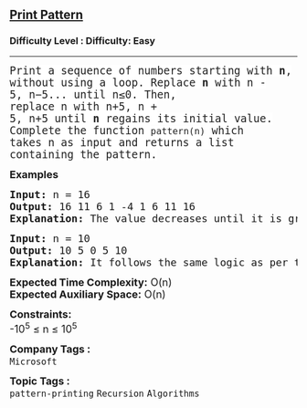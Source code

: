 <h2><a href="https://www.geeksforgeeks.org/problems/print-pattern3549/1?page=2&category=Recursion&sortBy=submissions">Print Pattern</a></h2><h3>Difficulty Level : Difficulty: Easy</h3><hr><div class="problems_problem_content__Xm_eO"><p><span style="font-size: 14pt; font-family: 'andale mono', monospace;"><span style="color: rgba(0, 0, 0, 0.87); background-color: #ffffff;">Print a sequence of numbers starting with&nbsp;</span><span style="box-sizing: inherit; font-weight: bolder; color: rgba(0, 0, 0, 0.87); background-color: #ffffff;"><span class="katex" style="box-sizing: inherit;">n</span></span><span style="color: rgba(0, 0, 0, 0.87); background-color: #ffffff;">, without using a loop. Replace&nbsp;</span><span style="box-sizing: inherit; font-weight: bolder; color: rgba(0, 0, 0, 0.87); background-color: #ffffff;"><span class="katex" style="box-sizing: inherit;">n</span></span><span style="color: rgba(0, 0, 0, 0.87); background-color: #ffffff;">&nbsp;with&nbsp;</span><span class="katex" style="box-sizing: inherit; color: rgba(0, 0, 0, 0.87); background-color: #ffffff;"><span class="katex-mathml" style="box-sizing: inherit;">n - 5,&nbsp;</span><span class="katex-html" style="box-sizing: inherit;" aria-hidden="true"><span class="base" style="box-sizing: inherit;"><span class="mord mathnormal" style="box-sizing: inherit;">n</span><span class="mbin" style="box-sizing: inherit;">−</span></span><span class="base" style="box-sizing: inherit;"><span class="mord" style="box-sizing: inherit;">5...</span></span></span></span><span style="color: rgba(0, 0, 0, 0.87); background-color: #ffffff;">&nbsp;until&nbsp;</span><span class="katex" style="box-sizing: inherit; color: rgba(0, 0, 0, 0.87); background-color: #ffffff;"><span class="katex-mathml" style="box-sizing: inherit;">n≤0</span></span><span style="color: rgba(0, 0, 0, 0.87); background-color: #ffffff;">. Then, replace&nbsp;</span><span class="katex" style="box-sizing: inherit; color: rgba(0, 0, 0, 0.87); background-color: #ffffff;"><span class="katex-html" style="box-sizing: inherit;" aria-hidden="true">n</span></span><span style="color: rgba(0, 0, 0, 0.87); background-color: #ffffff;">&nbsp;with&nbsp;</span><span class="katex" style="box-sizing: inherit; color: rgba(0, 0, 0, 0.87); background-color: #ffffff;"><span class="katex-mathml" style="box-sizing: inherit;">n+5, n + 5,&nbsp;</span><span class="katex-html" style="box-sizing: inherit;" aria-hidden="true"><span class="base" style="box-sizing: inherit;"><span class="mord mathnormal" style="box-sizing: inherit;">n</span><span class="mbin" style="box-sizing: inherit;">+</span></span><span class="base" style="box-sizing: inherit;"><span class="mord" style="box-sizing: inherit;">5</span></span></span></span><span style="color: rgba(0, 0, 0, 0.87); background-color: #ffffff;">&nbsp;until&nbsp;</span><span style="box-sizing: inherit; font-weight: bolder; color: rgba(0, 0, 0, 0.87); background-color: #ffffff;"><span class="katex" style="box-sizing: inherit;">n</span></span><span style="color: rgba(0, 0, 0, 0.87); background-color: #ffffff;">&nbsp;regains its initial value. Complete the function&nbsp;</span><code style="box-sizing: inherit; color: rgba(0, 0, 0, 0.87); background-color: #ffffff;">pattern(n)</code><span style="color: rgba(0, 0, 0, 0.87); background-color: #ffffff;">&nbsp;which takes&nbsp;</span><span class="katex" style="box-sizing: inherit; color: rgba(0, 0, 0, 0.87); background-color: #ffffff;"><span class="katex-html" style="box-sizing: inherit;" aria-hidden="true">n</span></span><span style="color: rgba(0, 0, 0, 0.87); background-color: #ffffff;">&nbsp;as input and returns a list containing the pattern.</span></span></p>
<p><strong><span style="font-size: 18px;">Examples<br></span></strong></p>
<pre><span style="font-size: 18px;"><strong>Input:</strong> n = 16
<strong>Output:</strong> 16 11 6 1 -4 1 6 11 16
<strong>Explanation:</strong> The value decreases until it is greater than 0. After that it increases and stops when it becomes 16 again.</span></pre>
<pre><span style="font-size: 18px;"><strong>Input:</strong> n = 10
<strong>Output: </strong>10 5 0 5 10
<strong>Explanation:</strong> It follows the same logic as per the above example.</span></pre>
<p><span style="font-size: 18px;"><strong>Expected Time Complexity:</strong> O(n)<br><strong>Expected Auxiliary Space:</strong> O(n)</span></p>
<p><span style="font-size: 18px;"><strong>Constraints:</strong><br>-10<sup>5</sup> ≤ n ≤ 10<sup>5</sup></span></p></div><p><span style=font-size:18px><strong>Company Tags : </strong><br><code>Microsoft</code>&nbsp;<br><p><span style=font-size:18px><strong>Topic Tags : </strong><br><code>pattern-printing</code>&nbsp;<code>Recursion</code>&nbsp;<code>Algorithms</code>&nbsp;